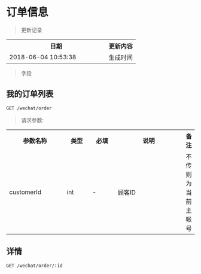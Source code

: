 # 订单信息

> 更新记录

<table>
    <tr>
        <th style="width:250px;">日期</th>
        <th>更新内容</th>
    </tr>
    <tr>
        <td>2018-06-04 10:53:38</td>
        <td>生成时间</td>
    </tr>
</table>

> 字段

## 我的订单列表

```
GET /wechat/order
```

> 请求参数:

<table>
    <tr>
        <th style="width:150px;">参数名称</th>
        <th style="width:60px;">类型</th>
        <th style="width:60px;">必填</th>
        <th style="width:200px;">说明</th>
        <th>备注</th>
    </tr>
    <tr>
        <td>customerId</td>
        <td>int</td>
        <td>-</td>
        <td>顾客ID</td>
        <td>不传则为当前主帐号</td>
    </tr>
</table>

## 详情

```
GET /wechat/order/:id
```